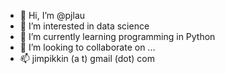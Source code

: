 - 👋 Hi, I’m @pjlau
- 👀 I’m interested in data science
- 🌱 I’m currently learning programming in Python
- 💞️ I’m looking to collaborate on ...
- 📫 jimpikkin (a t) gmail (dot) com

<!---
pjlau/pjlau is a ✨ special ✨ repository because its `README.md` (this file) appears on your GitHub profile.
You can click the Preview link to take a look at your changes.
--->

